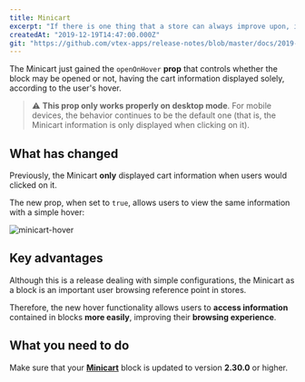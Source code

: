 ```yaml
---
title: Minicart
excerpt: "If there is one thing that a store can always improve upon, it's user experience. The new Minicart `openOnHover` prop is here to make that point."
createdAt: "2019-12-19T14:47:00.000Z"
git: "https://github.com/vtex-apps/release-notes/blob/master/docs/2019-week-47-48-49-50-51/minicart.md"
---
```


The Minicart just gained the `openOnHover` **prop** that controls whether the block may be opened or not, having the cart information displayed solely, according to the user's hover. 

> ⚠️ **This prop only works properly on desktop mode**. For mobile devices, the behavior continues to be the default one (that is, the Minicart information is only displayed when clicking on it).

## What has changed

Previously, the Minicart **only** displayed cart information when users would clicked on it.

The new prop, when set to `true`, allows users to view the same information with a simple hover:

![minicart-hover](https://user-images.githubusercontent.com/52087100/71182017-097cea00-2254-11ea-86f0-2a43693d36bb.gif)

## Key advantages 

Although this is a release dealing with simple configurations, the Minicart as a block is an important user browsing reference point in stores.

Therefore, the new hover functionality allows users to **access information** contained in blocks **more easily**, improving their **browsing experience**. 

## What you need to do 

Make sure that your [**Minicart**](https://vtex.io/docs/components/all/vtex.minicart/) block is updated to version **2.30.0** or higher.
